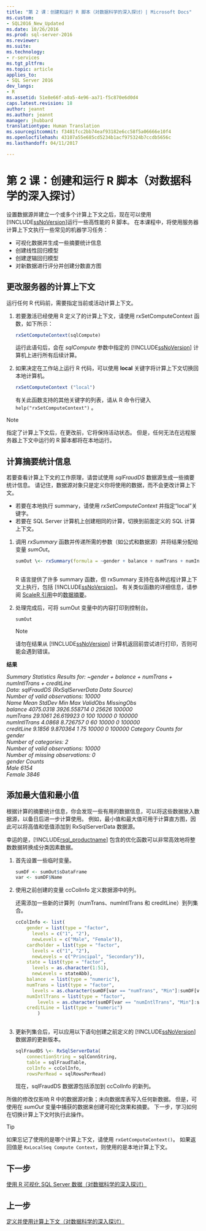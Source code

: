 ```yaml
---
title: "第 2 课：创建和运行 R 脚本（对数据科学的深入探讨）| Microsoft Docs"
ms.custom:
- SQL2016_New_Updated
ms.date: 10/26/2016
ms.prod: sql-server-2016
ms.reviewer: 
ms.suite: 
ms.technology:
- r-services
ms.tgt_pltfrm: 
ms.topic: article
applies_to:
- SQL Server 2016
dev_langs:
- R
ms.assetid: 51e8e66f-a0a5-4e96-aa71-f5c870e6d0d4
caps.latest.revision: 18
author: jeannt
ms.author: jeannt
manager: jhubbard
translationtype: Human Translation
ms.sourcegitcommit: f3481fcc2bb74eaf93182e6cc58f5a06666e10f4
ms.openlocfilehash: 43107a55e685cd5234b1acf975324b7ccdb5656c
ms.lasthandoff: 04/11/2017

---
```

# <a name="lesson-2-create-and-run-r-scripts-data-science-deep-dive"></a>第 2 课：创建和运行 R 脚本（对数据科学的深入探讨）
设置数据源并建立一个或多个计算上下文之后，现在可以使用 [!INCLUDE[ssNoVersion](../../includes/ssnoversion-md.md)]运行一些高性能的 R 脚本。  在本课程中，将使用服务器计算上下文执行一些常见的机器学习任务：  
  
-   可视化数据并生成一些摘要统计信息    
-   创建线性回归模型    
-   创建逻辑回归模型    
-   对新数据进行评分并创建分数直方图  
  
## <a name="change-compute-context-to-the-server"></a>更改服务器的计算上下文  
运行任何 R 代码前，需要指定当前或活动计算上下文。  
  
1.  若要激活已经使用 R 定义了的计算上下文，请使用 rxSetComputeContext 函数，如下所示：  
  
    ```R  
    rxSetComputeContext(sqlCompute)   
    ```  
  
    运行此语句后，会在 *sqlCompute* 参数中指定的 [!INCLUDE[ssNoVersion](../../includes/ssnoversion-md.md)] 计算机上进行所有后续计算。  
  
  
2.  如果决定在工作站上运行 R 代码，可以使用  **local** 关键字将计算上下文切换回本地计算机。  
  
    ```R  
    rxSetComputeContext ("local")    
    ```  
  
    有关此函数支持的其他关键字的列表，请从 R 命令行键入 `help("rxSetComputeContext")` 。  
  
> [!NOTE]  
> 指定了计算上下文后，在更改前，它将保持活动状态。 但是，任何无法在远程服务器上下文中运行的 R 脚本都将在本地运行。  
  
## <a name="compute-summary-statistics"></a>计算摘要统计信息  
若要查看计算上下文的工作原理，请尝试使用 *sqlFraudDS* 数据源生成一些摘要统计信息。  请记住，数据源对象只是定义你将使用的数据，而不会更改计算上下文。

+ 若要在本地执行 summary，请使用 *rxSetComputeContext* 并指定“local”关键字。
+ 若要在 SQL Server 计算机上创建相同的计算，切换到前面定义的 SQL 计算上下文。  

  
1.  调用 *rxSummary* 函数并传递所需的参数（如公式和数据源）并将结果分配给变量 *sumOut*。  
  
    ```R  
    sumOut \<- rxSummary(formula = ~gender + balance + numTrans + numIntlTrans + creditLine, data = sqlFraudDS)  
  
    ```  
  
    R 语言提供了许多 summary 函数，但 rxSummary 支持在各种远程计算上下文上执行，包括 [!INCLUDE[ssNoVersion](../../includes/ssnoversion-md.md)]。  有关类似函数的详细信息，请参阅 [ScaleR 引用](https://msdn.microsoft.com/microsoft-r/scaler/scaler)中的[数据摘要](https://msdn.microsoft.com/microsoft-r/scaler-user-guide-data-summaries)。
  
2.  处理完成后，可将 sumOut 变量中的内容打印到控制台。  
  
    ```R  
    sumOut  
    ```  
  
    > [!NOTE]  
    > 请勿在结果从 [!INCLUDE[ssNoVersion](../../includes/ssnoversion-md.md)] 计算机返回前尝试进行打印，否则可能会遇到错误。  
  
  
**结果**  
  
*Summary Statistics Results for: ~gender + balance + numTrans +*   
 *numIntlTrans + creditLine*    
 *Data: sqlFraudDS (RxSqlServerData Data Source)*    
 *Number of valid observations: 10000*    
 *Name  Mean    StdDev  Min Max ValidObs    MissingObs*    
 *balance       4075.0318 3926.558714            0   25626 100000*    
 *numTrans        29.1061   26.619923 0     100 10000    0           100000*    
 *numIntlTrans     4.0868    8.726757 0      60 10000    0           100000*    
 *creditLine       9.1856    9.870364 1      75 10000    0          100000 Category Counts for gender*    
 *Number of categories: 2*    
 *Number of valid observations: 10000*   
 *Number of missing observations: 0*    
 *gender Counts*    
 *Male   6154*    
  *Female 3846*  
  
## <a name="add-maximum-and-minimum-values"></a>添加最大值和最小值  
根据计算的摘要统计信息，你会发现一些有用的数据信息，可以将这些数据放入数据源，以备日后进一步计算使用。 例如，最小值和最大值可用于计算直方图，因此可以将高值和低值添加到 RxSqlServerData 数据源。  
  
幸运的是，[!INCLUDE[rsql_productname](../../includes/rsql-productname-md.md)] 包含的优化函数可以非常高效地将整数数据转换成分类因素数据。  
  
1.  首先设置一些临时变量。  
  
    ```R  
    sumDF <- sumOut$sDataFrame   
    var <- sumDF$Name    
    ```  
  
2.  使用之前创建的变量 ccColInfo 定义数据源中的列。  
  
    还需添加一些新的计算列（numTrans、numIntlTrans 和 creditLine）到列集合。  
  
    ```R 
    ccColInfo <- list(
        gender = list(type = "factor",  
          levels = c("1", "2"), 
          newLevels = c("Male", "Female")), 
        cardholder = list(type = "factor",  
          levels = c("1", "2"), 
          newLevels = c("Principal", "Secondary")), 
        state = list(type = "factor", 
          levels = as.character(1:51), 
          newLevels = stateAbb), 
        balance  = list(type = "numeric"),
        numTrans = list(type = "factor", 
          levels = as.character(sumDF[var == "numTrans", "Min"]:sumDF[var == "numTrans", "Max"])),
        numIntlTrans = list(type = "factor",  
            levels = as.character(sumDF[var == "numIntlTrans", "Min"]:sumDF[var =="numIntlTrans", "Max"])),
        creditLine = list(type = "numeric")
            )
  
    ```  
  
3.  更新列集合后，可以应用以下语句创建之前定义的 [!INCLUDE[ssNoVersion](../../includes/ssnoversion-md.md)] 数据源的更新版本。  
  
    ```R  
    sqlFraudDS \<- RxSqlServerData(  
        connectionString = sqlConnString,   
        table = sqlFraudTable,   
        colInfo = ccColInfo,        
        rowsPerRead = sqlRowsPerRead)   
    ```  
  
    现在，sqlFraudDS 数据源包括添加到 ccColInfo 的新列。  
  
所做的修改仅影响 R 中的数据源对象；未向数据库表写入任何新数据。 但是，可使用在 *sumOut* 变量中捕获的数据来创建可视化效果和摘要。 下一步，学习如何在切换计算上下文时执行此操作。 

> [!TIP]
> 如果忘记了使用的是哪个计算上下文，请使用 `rxGetComputeContext()`。  如果返回值是 `RxLocalSeq Compute Context`，则使用的是本地计算上下文。
  
## <a name="next-step"></a>下一步  
[使用 R 可视化 SQL Server 数据（对数据科学的深入探讨）](../../advanced-analytics/r-services/lesson-2-1-visualize-sql-server-data-using-r.md)  
  
## <a name="previous-step"></a>上一步  
[定义并使用计算上下文（对数据科学的深入探讨）](../../advanced-analytics/r-services/lesson-1-3-define-and-use-compute-contexts.md)  
  
  
  



